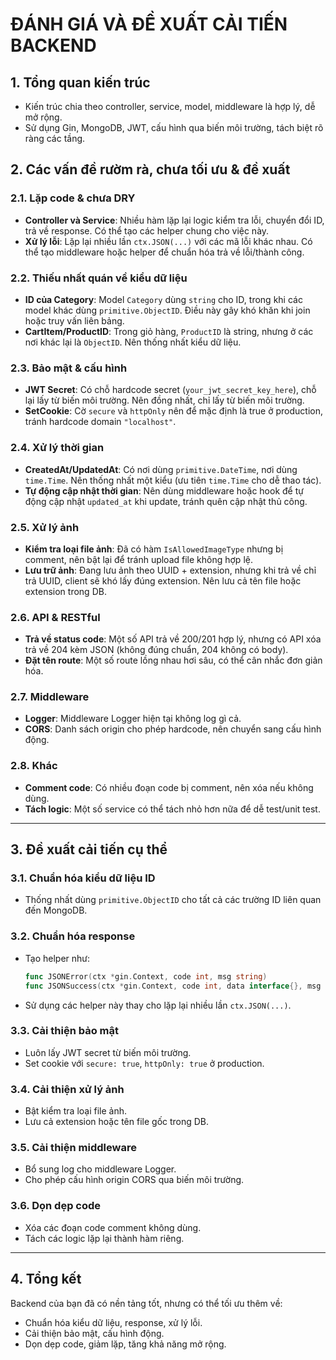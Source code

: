 # ĐÁNH GIÁ VÀ ĐỀ XUẤT CẢI TIẾN BACKEND

## 1. Tổng quan kiến trúc
- Kiến trúc chia theo controller, service, model, middleware là hợp lý, dễ mở rộng.
- Sử dụng Gin, MongoDB, JWT, cấu hình qua biến môi trường, tách biệt rõ ràng các tầng.

## 2. Các vấn đề rườm rà, chưa tối ưu & đề xuất

### 2.1. Lặp code & chưa DRY
- **Controller và Service**: Nhiều hàm lặp lại logic kiểm tra lỗi, chuyển đổi ID, trả về response. Có thể tạo các helper chung cho việc này.
- **Xử lý lỗi**: Lặp lại nhiều lần `ctx.JSON(...)` với các mã lỗi khác nhau. Có thể tạo middleware hoặc helper để chuẩn hóa trả về lỗi/thành công.

### 2.2. Thiếu nhất quán về kiểu dữ liệu
- **ID của Category**: Model `Category` dùng `string` cho ID, trong khi các model khác dùng `primitive.ObjectID`. Điều này gây khó khăn khi join hoặc truy vấn liên bảng.
- **CartItem/ProductID**: Trong giỏ hàng, `ProductID` là string, nhưng ở các nơi khác lại là `ObjectID`. Nên thống nhất kiểu dữ liệu.

### 2.3. Bảo mật & cấu hình
- **JWT Secret**: Có chỗ hardcode secret (`your_jwt_secret_key_here`), chỗ lại lấy từ biến môi trường. Nên đồng nhất, chỉ lấy từ biến môi trường.
- **SetCookie**: Cờ `secure` và `httpOnly` nên để mặc định là true ở production, tránh hardcode domain `"localhost"`.

### 2.4. Xử lý thời gian
- **CreatedAt/UpdatedAt**: Có nơi dùng `primitive.DateTime`, nơi dùng `time.Time`. Nên thống nhất một kiểu (ưu tiên `time.Time` cho dễ thao tác).
- **Tự động cập nhật thời gian**: Nên dùng middleware hoặc hook để tự động cập nhật `updated_at` khi update, tránh quên cập nhật thủ công.

### 2.5. Xử lý ảnh
- **Kiểm tra loại file ảnh**: Đã có hàm `IsAllowedImageType` nhưng bị comment, nên bật lại để tránh upload file không hợp lệ.
- **Lưu trữ ảnh**: Đang lưu ảnh theo UUID + extension, nhưng khi trả về chỉ trả UUID, client sẽ khó lấy đúng extension. Nên lưu cả tên file hoặc extension trong DB.

### 2.6. API & RESTful
- **Trả về status code**: Một số API trả về 200/201 hợp lý, nhưng có API xóa trả về 204 kèm JSON (không đúng chuẩn, 204 không có body).
- **Đặt tên route**: Một số route lồng nhau hơi sâu, có thể cân nhắc đơn giản hóa.

### 2.7. Middleware
- **Logger**: Middleware Logger hiện tại không log gì cả.
- **CORS**: Danh sách origin cho phép hardcode, nên chuyển sang cấu hình động.

### 2.8. Khác
- **Comment code**: Có nhiều đoạn code bị comment, nên xóa nếu không dùng.
- **Tách logic**: Một số service có thể tách nhỏ hơn nữa để dễ test/unit test.

---

## 3. Đề xuất cải tiến cụ thể

### 3.1. Chuẩn hóa kiểu dữ liệu ID
- Thống nhất dùng `primitive.ObjectID` cho tất cả các trường ID liên quan đến MongoDB.

### 3.2. Chuẩn hóa response
- Tạo helper như:
  ```go
  func JSONError(ctx *gin.Context, code int, msg string)
  func JSONSuccess(ctx *gin.Context, code int, data interface{}, msg string)
  ```
- Sử dụng các helper này thay cho lặp lại nhiều lần `ctx.JSON(...)`.

### 3.3. Cải thiện bảo mật
- Luôn lấy JWT secret từ biến môi trường.
- Set cookie với `secure: true`, `httpOnly: true` ở production.

### 3.4. Cải thiện xử lý ảnh
- Bật kiểm tra loại file ảnh.
- Lưu cả extension hoặc tên file gốc trong DB.

### 3.5. Cải thiện middleware
- Bổ sung log cho middleware Logger.
- Cho phép cấu hình origin CORS qua biến môi trường.

### 3.6. Dọn dẹp code
- Xóa các đoạn code comment không dùng.
- Tách các logic lặp lại thành hàm riêng.

---

## 4. Tổng kết

Backend của bạn đã có nền tảng tốt, nhưng có thể tối ưu thêm về:
- Chuẩn hóa kiểu dữ liệu, response, xử lý lỗi.
- Cải thiện bảo mật, cấu hình động.
- Dọn dẹp code, giảm lặp, tăng khả năng mở rộng. 
